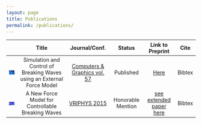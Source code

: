 ```yaml
---
layout: page
title: Publications
permalink: /publications/
---
```


|                                                 | Title                                                                  | Journal/Conf.                                                                                | Status            | Link to Preprint 									  			 | Cite   		    |
| :---------------------------------------------: | :--------------------------------------------------------------------: | :----------------------------------------------------------------------------------------:         | :---------------: | :--------------: 									  			 | :--------------: |
| ![teaser cg](/images/teaser_cg16.png)           | Simulation and Control of Breaking Waves using an External Force Model | [Computers & Graphics vol. 57](http://www.sciencedirect.com/science/article/pii/S0097849316300164) | Published         | [Here](/files/CG_2015_soliton_extended.pdf)         			 | Bibtex			|
| ![teaser vriphys](/images/teaser_vriphys15.png) | A New Force Model for Controllable Breaking Waves                      | [VRIPHYS 2015](http://vriphys2015.sciencesconf.org/)                                               | Honorable Mention | [see extended paper here](/files/CG_2015_soliton_extended.pdf) | Bibtex 			|

